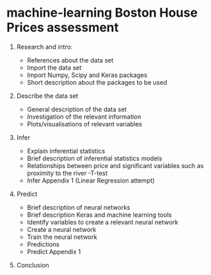 # machine-learning Boston House Prices assessment

1. Research and intro:
	- References about the data set
	- Import the data set
	- Import Numpy, Scipy and Keras packages
	- Short description about the packages to be used
	
2. Describe the data set
	- General description of the data set
	- Investigation of the relevant information
	- Plots/visualisations of relevant variables	
	
3. Infer
	- Explain inferential statistics
	- Brief description of inferential statistics models
	- Relationships between price and significant variables such as proximity to the river
	-T-test 
	- Infer Appendix 1 (Linear Regression attempt)
	
4. Predict
	- Brief description of neural networks
	- Brief description Keras and machine learning tools
	- Identify variables to create a relevant neural network
	- Create a neural network
	- Train the neural network
	- Predictions
	- Predict Appendix 1 
	
5. Conclusion
	
